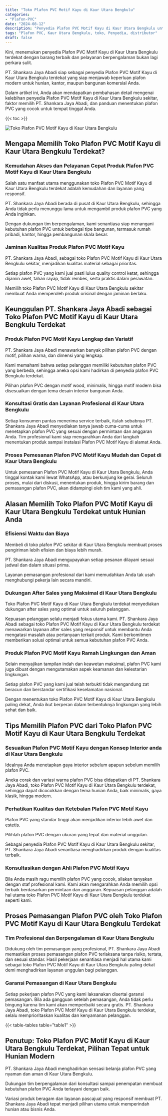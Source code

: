 ```yaml
---
title: "Toko Plafon PVC Motif Kayu di Kaur Utara Bengkulu"
categories: 
- "Plafon-PVC"
date: "2024-08-12"
description: "Penyedia Plafon PVC Motif Kayu di Kaur Utara Bengkulu untuk hunian, kantor, serta ritel. Plafon terbaik, beragam motif, warna elegan, beserta jasa instalasi oleh tim profesional dan jaminan resmi!|Layanan distribusi Plafon PVC Motif Kayu di Kaur Utara Bengkulu untuk kebutuhan hunian, kantor, atau toko, dengan produk berkualitas dan instalasi oleh tim berpengalaman serta jaminan resmi.|Alternatif Plafon PVC Motif Kayu di Kaur Utara Bengkulu yang terpercaya untuk hunian, kantor, dan toko, bersama plafon unggulan dan pemasangan ditangani oleh tim profesional dan garansi resmi.|Penyediaan Plafon PVC Motif Kayu di Kaur Utara Bengkulu bagi hunian, kantor, serta ritel, beserta plafon unggulan dan penempatan oleh tenaga ahli ahli, dilengkapi dengan jaminan resmi.}"
tags: "Plafon PVC, Kaur Utara Bengkulu, toko, Penyedia, distributor"
draft: false
---
```


Kini, menemukan penyedia Plafon PVC Motif Kayu di Kaur Utara Bengkulu terdekat dengan barang terbaik dan pelayanan berpengalaman bukan lagi perkara sulit.

PT. Shankara Jaya Abadi siap sebagai penyedia Plafon PVC Motif Kayu di Kaur Utara Bengkulu terdekat yang siap menjawab keperluan plafon modern untuk hunian, kantor, maupun bangunan komersial Anda.

Dalam artikel ini, Anda akan mendapatkan pembahasan detail mengenai kelebihan penyedia Plafon PVC Motif Kayu di Kaur Utara Bengkulu sekitar, faktor memilih PT. Shankara Jaya Abadi, dan panduan menentukan plafon PVC yang cocok untuk tempat tinggal Anda.

{{< toc >}}

![Toko Plafon PVC Motif Kayu di Kaur Utara Bengkulu](/images/Plafon-PVC/Toko-Plafon-PVC-Motif-Kayu-di-Kaur-Utara-Bengkulu.png)


## Mengapa Memilih Toko Plafon PVC Motif Kayu di Kaur Utara Bengkulu Terdekat?

### Kemudahan Akses dan Pelayanan Cepat Produk Plafon PVC Motif Kayu di Kaur Utara Bengkulu

Salah satu manfaat utama menggunakan toko Plafon PVC Motif Kayu di Kaur Utara Bengkulu terdekat adalah kemudahan dan layanan yang responsif.

PT. Shankara Jaya Abadi berada di pusat di Kaur Utara Bengkulu, sehingga Anda tidak perlu menunggu lama untuk mengambil produk plafon PVC yang Anda inginkan.

Dengan dukungan tim berpengalaman, kami senantiasa siap menangani kebutuhan plafon PVC untuk berbagai tipe bangunan, termasuk rumah pribadi, kantor, hingga pembangunan skala besar.

### Jaminan Kualitas Produk Plafon PVC Motif Kayu

PT. Shankara Jaya Abadi, sebagai toko Plafon PVC Motif Kayu di Kaur Utara Bengkulu sekitar, menjadikan kualitas material sebagai prioritas.

Setiap plafon PVC yang kami jual pasti lulus quality control ketat, sehingga dijamin awet, tahan rayap, tidak rembes, serta praktis dalam perawatan.

Memilih toko Plafon PVC Motif Kayu di Kaur Utara Bengkulu sekitar membuat Anda memperoleh produk orisinal dengan jaminan berlaku.

## Keunggulan PT. Shankara Jaya Abadi sebagai Toko Plafon PVC Motif Kayu di Kaur Utara Bengkulu Terdekat

### Produk Plafon PVC Motif Kayu Lengkap dan Variatif

PT. Shankara Jaya Abadi menawarkan banyak pilihan plafon PVC dengan motif, pilihan warna, dan dimensi yang lengkap.

Kami memahami bahwa setiap pelanggan memiliki kebutuhan plafon PVC yang berbeda, sehingga aneka opsi kami hadirkan di penyedia plafon PVC Bengkulu terdekat.

Pilihan plafon PVC dengan motif wood, minimalis, hingga motif modern bisa disesuaikan dengan tema desain interior bangunan Anda.

### Konsultasi Gratis dan Layanan Profesional di Kaur Utara Bengkulu

Setiap konsumen pantas menerima service terbaik, itulah sebabnya PT. Shankara Jaya Abadi menyediakan tanya jawab cuma-cuma untuk menetapkan plafon PVC yang sesuai dengan permintaan dan anggaran Anda. Tim profesional kami siap mengarahkan Anda dari langkah menentukan produk sampai instalasi Plafon PVC Motif Kayu di alamat Anda.

### Proses Pemesanan Plafon PVC Motif Kayu Mudah dan Cepat di Kaur Utara Bengkulu

Untuk pemesanan Plafon PVC Motif Kayu di Kaur Utara Bengkulu, Anda tinggal kontak kami lewat WhatsApp, atau berkunjung ke gerai. Seluruh proses, mulai dari diskusi, menentukan produk, hingga kirim barang dan pemasangan plafon PVC, akan didampingi oleh tim kami yang ahli.

## Alasan Memilih Toko Plafon PVC Motif Kayu di Kaur Utara Bengkulu Terdekat untuk Hunian Anda

### Efisiensi Waktu dan Biaya

Membeli di toko plafon PVC sekitar di Kaur Utara Bengkulu membuat proses pengiriman lebih efisien dan biaya lebih murah.

PT. Shankara Jaya Abadi mengupayakan setiap pesanan dilayani sesuai jadwal dan dalam situasi prima.

Layanan pemasangan profesional dari kami memudahkan Anda tak usah menghubungi pekerja lain secara mandiri.

### Dukungan After Sales yang Maksimal di Kaur Utara Bengkulu

Toko Plafon PVC Motif Kayu di Kaur Utara Bengkulu terdekat menyediakan dukungan after sales yang optimal untuk seluruh pelanggan.

Kepuasan pelanggan selalu menjadi fokus utama kami. PT. Shankara Jaya Abadi sebagai toko Plafon PVC Motif Kayu di Kaur Utara Bengkulu terdekat menawarkan layanan after sales yang responsif untuk membantu Anda mengatasi masalah atau pertanyaan terkait produk. Kami berkomitmen memberikan solusi optimal untuk semua kebutuhan plafon PVC Anda.

### Produk Plafon PVC Motif Kayu Ramah Lingkungan dan Aman

Selain menyajikan tampilan indah dan keawetan maksimal, plafon PVC kami juga dibuat dengan mengutamakan aspek keamanan dan kelestarian lingkungan.

Setiap plafon PVC yang kami jual telah terbukti tidak mengandung zat beracun dan berstandar sertifikasi keselamatan nasional.

Dengan menentukan toko Plafon PVC Motif Kayu di Kaur Utara Bengkulu paling dekat, Anda ikut berperan dalam terbentuknya lingkungan yang lebih sehat dan baik.

## Tips Memilih Plafon PVC dari Toko Plafon PVC Motif Kayu di Kaur Utara Bengkulu Terdekat

### Sesuaikan Plafon PVC Motif Kayu dengan Konsep Interior anda di Kaur Utara Bengkulu

Idealnya Anda menetapkan gaya interior sebelum apapun sebelum memilih plafon PVC.

Aneka corak dan variasi warna plafon PVC bisa didapatkan di PT. Shankara Jaya Abadi, toko Plafon PVC Motif Kayu di Kaur Utara Bengkulu terdekat, sehingga dapat dicocokkan dengan tema hunian Anda, baik minimalis, gaya klasik, hingga modern.

### Perhatikan Kualitas dan Ketebalan Plafon PVC Motif Kayu

Plafon PVC yang standar tinggi akan menjadikan interior lebih awet dan estetis.

Pilihlah plafon PVC dengan ukuran yang tepat dan material unggulan.

Sebagai penyedia Plafon PVC Motif Kayu di Kaur Utara Bengkulu sekitar, PT. Shankara Jaya Abadi senantiasa menghadirkan produk dengan kualitas terbaik.

### Konsultasikan dengan Ahli Plafon PVC Motif Kayu

Bila Anda masih ragu memilih plafon PVC yang cocok, silakan tanyakan dengan staf profesional kami. Kami akan mengarahkan Anda memilih opsi terbaik berdasarkan permintaan dan anggaran. Kepuasan pelanggan adalah hal utama toko Plafon PVC Motif Kayu di Kaur Utara Bengkulu terdekat seperti kami.

## Proses Pemasangan Plafon PVC oleh Toko Plafon PVC Motif Kayu di Kaur Utara Bengkulu Terdekat

### Tim Profesional dan Berpengalaman di Kaur Utara Bengkulu

Didukung oleh tim pemasangan yang profesional, PT. Shankara Jaya Abadi memastikan proses pemasangan plafon PVC terlaksana tanpa risiko, tertata, dan sesuai standar. Hasil pekerjaan senantiasa menjadi hal utama kami sebagai toko Plafon PVC Motif Kayu di Kaur Utara Bengkulu paling dekat demi menghadirkan layanan unggulan bagi pelanggan.

### Garansi Pemasangan di Kaur Utara Bengkulu

Setiap pekerjaan plafon PVC yang kami laksanakan disertai garansi pemasangan. Bila ada gangguan setelah pemasangan, Anda tidak perlu bingung karena tim kami akan memperbaiki secara gratis. PT. Shankara Jaya Abadi, toko Plafon PVC Motif Kayu di Kaur Utara Bengkulu terdekat, selalu memprioritaskan kualitas dan kenyamanan pelanggan.

{{< table-tables table="table1" >}}

## Penutup: Toko Plafon PVC Motif Kayu di Kaur Utara Bengkulu Terdekat, Pilihan Tepat untuk Hunian Modern

PT. Shankara Jaya Abadi menghadirkan sensasi belanja plafon PVC yang nyaman dan aman di Kaur Utara Bengkulu.

Dukungan tim berpengalaman dari konsultasi sampai penempatan membuat kebutuhan plafon PVC Anda terlayani dengan baik.

Variasi produk beragam dan layanan pascajual yang responsif membuat PT. Shankara Jaya Abadi tepat menjadi pilihan utama untuk memperindah hunian atau bisnis Anda.